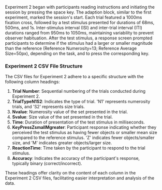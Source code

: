 Experiment 2 began with participants reading instructions and initiating the session by pressing the space key. The adaption block, similar to the first experiment, marked the session's start. Each trial featured a 1000ms fixation cross, followed by a test stimulus presented for durations of 68ms, 500ms, and 1s. Inter-stimulus interval (ISI) and inter-trial interval (ITI) durations ranged from 950ms to 1050ms, maintaining variability to prevent observer habituation. After the test stimulus, a response screen prompted participants to determine if the stimulus had a larger or smaller magnitude than the reference (Reference Numerosity=13; Reference Average Size=50px), depending on the task, and to press the corresponding key.

### Experiment 2 CSV File Structure

The CSV files for Experiment 2 adhere to a specific structure with the following column headings:

1. **Trial Number**: Sequential numbering of the trials conducted during Experiment 2.
2. **TrialTypeN1S2**: Indicates the type of trial. 'N1' represents numerosity trials, and 'S2' represents size trials.
3. **Nvalue**: Numerosity value of the set presented in the trial.
4. **Svalue**: Size value of the set presented in the trial.
5. **Time**: Duration of presentation of the test stimulus in milliseconds.
6. **KeyPressZsmallMgreater**: Participant response indicating whether they perceived the test stimulus as having fewer objects or smaller mean size compared to the reference stimulus. 'Z' indicates fewer objects/smaller size, and 'M' indicates greater objects/larger size.
7. **ReactionTime**: Time taken by the participant to respond to the trial stimulus.
8. **Accuracy**: Indicates the accuracy of the participant's response, typically binary (correct/incorrect).

These headings offer clarity on the content of each column in the Experiment 2 CSV files, facilitating easier interpretation and analysis of the data.

